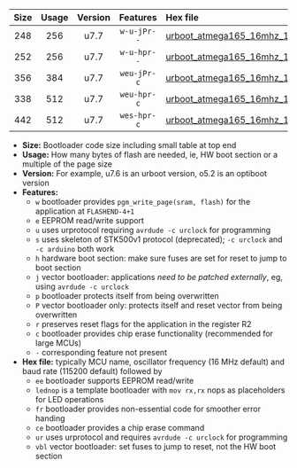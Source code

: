 |Size|Usage|Version|Features|Hex file|
|:-:|:-:|:-:|:-:|:--|
|248|256|u7.7|`w-u-jPr--`|[urboot_atmega165_16mhz_1000000bps_lednop_ur_vbl.hex](https://raw.githubusercontent.com/stefanrueger/urboot.hex/main/mcus/atmega165/fcpu_16mhz/1000000_bps/urboot_atmega165_16mhz_1000000bps_lednop_ur_vbl.hex)|
|252|256|u7.7|`w-u-hpr--`|[urboot_atmega165_16mhz_1000000bps_lednop_fr_ur.hex](https://raw.githubusercontent.com/stefanrueger/urboot.hex/main/mcus/atmega165/fcpu_16mhz/1000000_bps/urboot_atmega165_16mhz_1000000bps_lednop_fr_ur.hex)|
|356|384|u7.7|`weu-jPr-c`|[urboot_atmega165_16mhz_1000000bps_ee_lednop_fr_ce_ur_vbl.hex](https://raw.githubusercontent.com/stefanrueger/urboot.hex/main/mcus/atmega165/fcpu_16mhz/1000000_bps/urboot_atmega165_16mhz_1000000bps_ee_lednop_fr_ce_ur_vbl.hex)|
|338|512|u7.7|`weu-hpr-c`|[urboot_atmega165_16mhz_1000000bps_ee_lednop_fr_ce_ur.hex](https://raw.githubusercontent.com/stefanrueger/urboot.hex/main/mcus/atmega165/fcpu_16mhz/1000000_bps/urboot_atmega165_16mhz_1000000bps_ee_lednop_fr_ce_ur.hex)|
|442|512|u7.7|`wes-hpr-c`|[urboot_atmega165_16mhz_1000000bps_ee_lednop_fr_ce.hex](https://raw.githubusercontent.com/stefanrueger/urboot.hex/main/mcus/atmega165/fcpu_16mhz/1000000_bps/urboot_atmega165_16mhz_1000000bps_ee_lednop_fr_ce.hex)|

- **Size:** Bootloader code size including small table at top end
- **Usage:** How many bytes of flash are needed, ie, HW boot section or a multiple of the page size
- **Version:** For example, u7.6 is an urboot version, o5.2 is an optiboot version
- **Features:**
  + `w` bootloader provides `pgm_write_page(sram, flash)` for the application at `FLASHEND-4+1`
  + `e` EEPROM read/write support
  + `u` uses urprotocol requiring `avrdude -c urclock` for programming
  + `s` uses skeleton of STK500v1 protocol (deprecated); `-c urclock` and `-c arduino` both work
  + `h` hardware boot section: make sure fuses are set for reset to jump to boot section
  + `j` vector bootloader: applications *need to be patched externally*, eg, using `avrdude -c urclock`
  + `p` bootloader protects itself from being overwritten
  + `P` vector bootloader only: protects itself and reset vector from being overwritten
  + `r` preserves reset flags for the application in the register R2
  + `c` bootloader provides chip erase functionality (recommended for large MCUs)
  + `-` corresponding feature not present
- **Hex file:** typically MCU name, oscillator frequency (16 MHz default) and baud rate (115200 default) followed by
  + `ee` bootloader supports EEPROM read/write
  + `lednop` is a template bootloader with `mov rx,rx` nops as placeholders for LED operations
  + `fr` bootloader provides non-essential code for smoother error handing
  + `ce` bootloader provides a chip erase command
  + `ur` uses urprotocol and requires `avrdude -c urclock` for programming
  + `vbl` vector bootloader: set fuses to jump to reset, not the HW boot section
